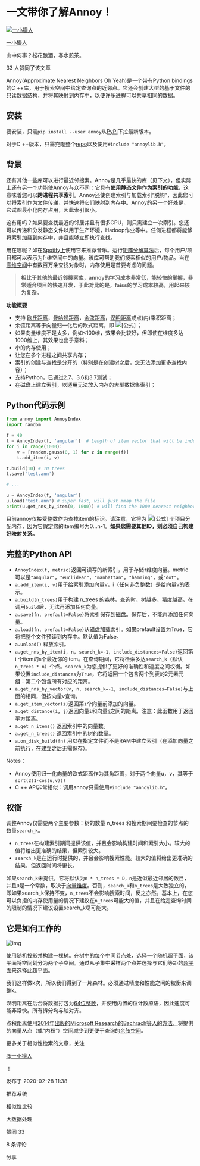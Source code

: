 # 一文带你了解Annoy！

[![一小撮人](https://pic3.zhimg.com/v2-618a39ec740c08cb1efcd69a9199d6d0_xs.jpg?source=172ae18b)](https://www.zhihu.com/people/yi-xiao-cuo-ren)

[一小撮人](https://www.zhihu.com/people/yi-xiao-cuo-ren)

山中何事？松花酿酒，春水煎茶。



33 人赞同了该文章

Annoy(Approximate Nearest Neighbors Oh Yeah)是一个带有Python bindings的C ++库，用于搜索空间中给定查询点的近邻点。它还会创建大型的基于文件的[只读数据](https://www.zhihu.com/search?q=%E5%8F%AA%E8%AF%BB%E6%95%B0%E6%8D%AE&search_source=Entity&hybrid_search_source=Entity&hybrid_search_extra=%7B%22sourceType%22%3A%22article%22%2C%22sourceId%22%3A109633593%7D)结构，并将其映射到内存中，以便许多进程可以共享相同的数据。

## 安装

要安装，只需`pip install --user annoy`从[PyPI](https://link.zhihu.com/?target=https%3A//pypi.python.org/pypi/annoy)下拉最新版本。

对于C ++版本，只需克隆整个[repo](https://link.zhihu.com/?target=https%3A//github.com/spotify/annoy)以及使用`#include "annoylib.h"`。

## 背景

还有其他一些库可以进行最近邻搜索。Annoy是几乎最快的库（见下文），但实际上还有另一个功能使Annoy与众不同：它具有**使用静态文件作为索引的功能**，这意味着您可以**跨进程共享索引**。Annoy还使创建索引与加载索引“脱钩”，因此您可以将索引作为文件传递，并快速将它们映射到内存中。Annoy的另一个好处是，它试图最小化内存占用，因此索引很小。

这有用吗？如果要查找最近的邻居并且有很多CPU，则只需建立一次索引。您还可以传递和分发静态文件以用于生产环境，Hadoop作业等中。任何进程都将能够将索引加载到内存中，并且能够立即执行查找。

用在哪呢？如在[Spotify上](https://link.zhihu.com/?target=http%3A//www.spotify.com/)使用它来推荐音乐。运行[矩阵分解算法](https://www.zhihu.com/search?q=%E7%9F%A9%E9%98%B5%E5%88%86%E8%A7%A3%E7%AE%97%E6%B3%95&search_source=Entity&hybrid_search_source=Entity&hybrid_search_extra=%7B%22sourceType%22%3A%22article%22%2C%22sourceId%22%3A109633593%7D)后，每个用户/项目都可以表示为f-维空间中的向量。该库可帮助我们搜索相似的用户/物品。当在[高维空间](https://www.zhihu.com/search?q=%E9%AB%98%E7%BB%B4%E7%A9%BA%E9%97%B4&search_source=Entity&hybrid_search_source=Entity&hybrid_search_extra=%7B%22sourceType%22%3A%22article%22%2C%22sourceId%22%3A109633593%7D)中有数百万条查找对象时，内存使用是首要考虑的问题。

> **相比于其他的最近邻搜索库，annoy的学习成本非常低，能较快的掌握，非常适合项目的快速开发，于此对比的是，faiss的学习成本较高，用起来较为复杂。**

**功能概要**

- 支持 [欧氏距离](https://link.zhihu.com/?target=https%3A//en.wikipedia.org/wiki/Euclidean_distance)，[曼哈顿距离](https://link.zhihu.com/?target=https%3A//en.wikipedia.org/wiki/Taxicab_geometry)，[余弦距离](https://link.zhihu.com/?target=https%3A//en.wikipedia.org/wiki/Cosine_similarity)，[汉明距离](https://www.zhihu.com/search?q=%E6%B1%89%E6%98%8E%E8%B7%9D%E7%A6%BB&search_source=Entity&hybrid_search_source=Entity&hybrid_search_extra=%7B%22sourceType%22%3A%22article%22%2C%22sourceId%22%3A109633593%7D)或点(内)乘积距离；
- 余弦距离等于向量归一化后的欧式距离，即 ![[公式]](https://www.zhihu.com/equation?tex=sqrt%282-2+%2A+cos%28u%2Cv%29%29) ；
- 如果向量维度不是太多，例如<100维，效果会比较好，但即使在维度多达1000维上，其效果也出乎意料；
- 小的内存使用；
- 让您在多个进程之间共享内存；
- 索引的创建与查找是分开的（特别是在创建树之后，您无法添加更多查找内容）；
- 支持Python，已通过2.7、3.6和3.7测试；
- 在磁盘上建立索引，以适用无法放入内存的大型数据集索引；

## Python代码示例

```python
from annoy import AnnoyIndex
import random

f = 40
t = AnnoyIndex(f, 'angular')  # Length of item vector that will be indexed
for i in range(1000):
    v = [random.gauss(0, 1) for z in range(f)]
    t.add_item(i, v)

t.build(10) # 10 trees
t.save('test.ann')

# ...

u = AnnoyIndex(f, 'angular')
u.load('test.ann') # super fast, will just mmap the file
print(u.get_nns_by_item(0, 1000)) # will find the 1000 nearest neighbors
```

目前annoy仅接受整数作为查找item的标识。请注意，它将为 ![[公式]](https://www.zhihu.com/equation?tex=max%28id%29%2B1) 个项目分配内存，因为它假定您的item编号为0…n-1。**如果您需要其他ID，则必须自己构建好映射关系。**

## 完整的Python API

- `AnnoyIndex(f, metric)`返回可读写的新索引，用于存储`f`维度向量。metric 可以是`"angular"`，`"euclidean"`，`"manhattan"`，`"hamming"`，或`"dot"`。
- `a.add_item(i, v)`用于给索引添加向量v，i（任何非负整数）是给向量v的表示。
- `a.build(n_trees)`用于构建 n_trees 的森林。查询时，树越多，精度越高。在调用`build`后，无法再添加任何向量。
- `a.save(fn, prefault=False)`将索引保存到磁盘。保存后，不能再添加任何向量。
- `a.load(fn, prefault=False)`从磁盘加载索引。如果prefault设置为True，它将把整个文件预读到内存中。默认值为False。
- `a.unload()` 释放索引。
- `a.get_nns_by_item(i, n, search_k=-1, include_distances=False)`返回第i 个item的`n`个最近邻的item。在查询期间，它将检索多达`search_k`（默认`n_trees * n`）个点。`search_k`为您提供了更好的准确性和速度之间权衡。如果设置`include_distances`为`True`，它将返回一个包含两个列表的2元素元组：第二个包含所有对应的距离。
- `a.get_nns_by_vector(v, n, search_k=-1, include_distances=False)`与上面的相同，但按向量v查询。
- `a.get_item_vector(i)`返回第`i`个向量前添加的向量。
- `a.get_distance(i, j)`返回向量`i`和向量`j`之间的距离。注意：此函数用于返回平方距离。
- `a.get_n_items()` 返回索引中的向量数。
- `a.get_n_trees()` 返回索引中的树的数量。
- `a.on_disk_build(fn)` 用以在指定文件而不是RAM中建立索引（在添加向量之前执行，在建立之后无需保存）。

Notes：

- Annoy使用归一化向量的欧式距离作为其角距离，对于两个向量u，v，其等于 `sqrt(2(1-cos(u,v)))`
- C ++ API非常相似：调用annoy只需使用`#include "annoylib.h"`。

## 权衡

调整Annoy仅需要两个主要参数：树的数量 n_trees 和搜索期间要检查的节点的数量`search_k`。

- `n_trees`在构建索引期间提供该值，并且会影响构建时间和索引大小。较大的值将给出更准确的结果，但索引较大。
- `search_k`是在运行时提供的，并且会影响搜索性能。较大的值将给出更准确的结果，但返回时间将更长。

如果`search_k`未提供，它将默认为`n * n_trees * D，n`是近似最近邻居的数目，并且`D`是一个常数，取决于[向量维度](https://www.zhihu.com/search?q=%E5%90%91%E9%87%8F%E7%BB%B4%E5%BA%A6&search_source=Entity&hybrid_search_source=Entity&hybrid_search_extra=%7B%22sourceType%22%3A%22article%22%2C%22sourceId%22%3A109633593%7D)。否则，`search_k`和`n_trees`是大致独立的，即如果search_k保持不变，`n_trees`不会影响搜索时间，反之亦然。基本上，在您可以负担的内存使用量的情况下建议在`n_trees`可能大的值，并且在给定查询时间的限制的情况下建议设置search_k尽可能大。

## 它是如何工作的

![img](https://pic4.zhimg.com/80/v2-c05afeeb7c293e68ec8e462f1c635fc3_720w.jpg)

使用[随机投影](https://link.zhihu.com/?target=http%3A//en.wikipedia.org/wiki/Locality-sensitive_hashing%23Random_projection)并构建一棵树。在树中的每个中间节点处，选择一个随机超平面，该平面将空间划分为两个子空间。通过从子集中采样两个点并选择与它们等距的[超平面](https://www.zhihu.com/search?q=%E8%B6%85%E5%B9%B3%E9%9D%A2&search_source=Entity&hybrid_search_source=Entity&hybrid_search_extra=%7B%22sourceType%22%3A%22article%22%2C%22sourceId%22%3A109633593%7D)来选择此超平面。

我们这样做k次，所以我们得到了一片森林。必须通过精度和性能之间的权衡来调整k。

汉明距离在后台将数据打包为[64位整数](https://www.zhihu.com/search?q=64%E4%BD%8D%E6%95%B4%E6%95%B0&search_source=Entity&hybrid_search_source=Entity&hybrid_search_extra=%7B%22sourceType%22%3A%22article%22%2C%22sourceId%22%3A109633593%7D)，并使用内置的位计数原语，因此速度可能非常快。所有拆分均与轴对齐。

点积距离使用[2014年出版的Microsoft Research的Bachrach等人的方法，](https://link.zhihu.com/?target=https%3A//www.microsoft.com/en-us/research/wp-content/uploads/2016/02/XboxInnerProduct.pdf)将提供的向量从点（或“内积”）空间减少到更便于查询的[余弦空间](https://www.zhihu.com/search?q=%E4%BD%99%E5%BC%A6%E7%A9%BA%E9%97%B4&search_source=Entity&hybrid_search_source=Entity&hybrid_search_extra=%7B%22sourceType%22%3A%22article%22%2C%22sourceId%22%3A109633593%7D)。

更多关于相似性检索的文章，关注 

[@一小撮人](https://www.zhihu.com/people/7c0ffe94fe840ca847ba2cfeea79f692)

 

！



发布于 2020-02-28 11:38

推荐系统

相似性比较

大数据处理

赞同 33

8 条评论

分享